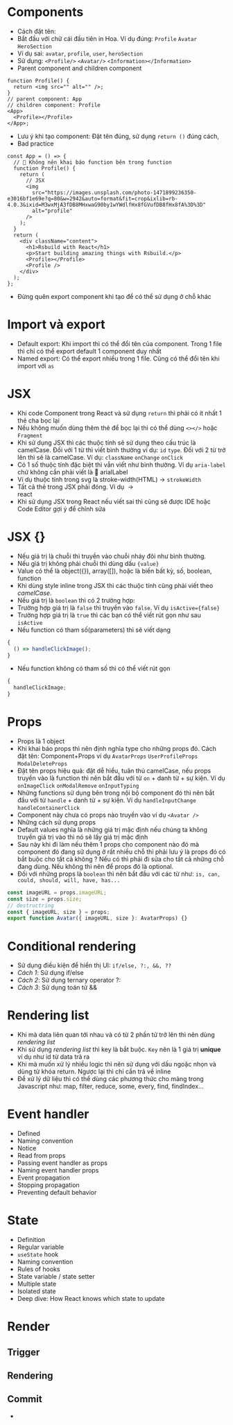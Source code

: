 # Components

- Cách đặt tên:
- Bắt đầu với chữ cái đầu tiên in Hoa. Ví dụ đúng: `Profile` `Avatar` `HeroSection`
- Ví dụ sai: `avatar`, `profile`, `user`, `heroSection`
- Sử dụng: `<Profile/>` `<Avatar/>` `<Information></Information>`
- Parent component and children component

```tsx
function Profile() {
  return <img src="" alt="" />;
}
// parent component: App
// children component: Profile
<App>
  <Profile></Profile>
</App>;
```

- Lưu ý khi tạo component: Đặt tên đúng, sử dụng `return ()` đúng cách,
- Bad practice

```tsx
const App = () => {
  // 🛑 Không nên khai báo function bên trong function
  function Profile() {
    return (
      // JSX
      <img
        src="https://images.unsplash.com/photo-1471899236350-e3016bf1e69e?q=80&w=2942&auto=format&fit=crop&ixlib=rb-4.0.3&ixid=M3wxMjA3fDB8MHxwaG90by1wYWdlfHx8fGVufDB8fHx8fA%3D%3D"
        alt="profile"
      />
    );
  }
  return (
    <div className="content">
      <h1>Rsbuild with React</h1>
      <p>Start building amazing things with Rsbuild.</p>
      <Profile></Profile>
      <Profile />
    </div>
  );
};
```

- Đừng quên export component khi tạo để có thể sử dụng ở chỗ khác

# Import và export

- Default export: Khi import thì có thể đổi tên của component. Trong 1 file thì chỉ có thể export default 1 component duy nhất
- Named export: Có thể export nhiều trong 1 file. Cũng có thể đổi tên khi import với `as`

# JSX

- Khi code Component trong React và sử dụng `return` thì phải có ít nhất 1 thẻ cha bọc lại
- Nếu không muốn dùng thêm thẻ để bọc lại thì có thể dùng `<></>` hoặc `Fragment`
- Khi sử dụng JSX thì các thuộc tính sẽ sử dụng theo cấu trúc là camelCase. Đối với 1 từ thì viết bình thường ví dụ: `id` `type`. Đối với 2 từ trở lên thì sẽ là camelCase. Ví dụ: `className` `onChange` `onClick`
- Có 1 số thuộc tính đặc biệt thì vẫn viết như bình thường. Ví dụ `aria-label` chứ không cần phải viết là 🛑 arialLabel
- Ví dụ thuộc tính trong svg là stroke-width(HTML) -> `strokeWidth`
- Tất cả thẻ trong JSX phải đóng. Ví dụ <img> -> <img/> <div/> <div>react</div>
- Khi sử dụng JSX trong React nếu viết sai thì cũng sẽ được IDE hoặc Code Editor gợi ý để chỉnh sửa

# JSX {}

- Nếu giá trị là chuỗi thì truyền vào chuỗi nháy đôi như bình thường.
- Nếu giá trị không phải chuỗi thì dùng dấu `{value}`
- Value có thể là object({}), array([]), hoặc là biến bất kỳ, số, boolean, function
- Khi dùng style inline trong JSX thì các thuộc tính cũng phải viết theo _camelCase_.
- Nếu giá trị là `boolean` thì có 2 trường hợp:
- Trường hợp giá trị là `false` thì truyền vào `false`. Ví dụ `isActive={false}`
- Trường hợp giá trị là `true` thì các bạn có thể viết rút gọn như sau `isActive`
- Nếu function có tham số(parameters) thì sẽ viết dạng

```js
{
  () => handleClickImage();
}
```

- Nếu function không có tham số thì có thể viết rút gọn

```js
{
  handleClickImage;
}
```

# Props

- Props là 1 object
- Khi khai báo props thì nên định nghĩa type cho những props đó. Cách đặt tên: Component+Props ví dụ `AvatarProps` `UserProfileProps` `ModalDeleteProps`
- Đặt tên props hiệu quả: đặt dễ hiểu, tuân thủ camelCase, nếu props truyền vào là function thì nên bắt đầu với từ `on` + danh từ + sự kiện. Ví dụ `onImageClick` `onModalRemove` `onInputTyping`
- Những functions sử dụng bên trong nội bộ component đó thì nên bắt đầu với từ `handle` + danh từ + sự kiện. Ví dụ `handleInputChange` `handleContainerClick`
- Component này chưa có props nào truyền vào ví dụ `<Avatar />`
- Những cách sử dụng props
- Default values nghĩa là những giá trị mặc định nếu chúng ta không truyền giá trị vào thì nó sẽ lấy giá trị mặc định
- Sau này khi đi làm nếu thêm 1 props cho component nào đó mà component đó đang sử dụng ở rất nhiều chỗ thì phải lưu ý là props đó có bắt buộc cho tất cả không ? Nếu có thì phải đi sửa cho tất cả những chỗ đang dùng. Nếu không thì nên để props đó là optional.
- Đối với những props là `boolean` thì nên bắt đầu với các từ như: `is, can, could, should, will, have, has...`

```js
const imageURL = props.imageURL;
const size = props.size;
// destructring
const { imageURL, size } = props;
export function Avatar({ imageURL, size }: AvatarProps) {}
```

# Conditional rendering

- Sử dụng điều kiện để hiển thị UI: `if/else, ?:, &&, ??`
- _Cách 1_: Sử dụng if/else
- _Cách 2_: Sử dụng ternary operator ?:
- _Cách 3_: Sử dụng toán tử &&

# Rendering list

- Khi mà data liên quan tới nhau và có từ 2 phần tử trở lên thì nên dùng _rendering list_
- Khi sử dụng _rendering list_ thì key là bắt buộc. `Key` nên là 1 giá trị **unique** ví dụ như id từ data trả ra
- Khi mà muốn xử lý nhiều logic thì nên sử dụng với dấu ngoặc nhọn và dùng từ khóa return. Ngược lại thì chỉ cần trả về inline
- Để xử lý dữ liệu thì có thể dùng các phương thức cho mảng trong Javascript như: map, filter, reduce, some, every, find, findIndex...

# Event handler

- Defined
- Naming convention
- Notice
- Read from props
- Passing event handler as props
- Naming event handler props
- Event propagation
- Stopping propagation
- Preventing default behavior

# State

- Definition
- Regular variable
- `useState` hook
- Naming convention
- Rules of hooks
- State variable / state setter
- Multiple state
- Isolated state
- Deep dive: How React knows which state to update

# Render

## Trigger

## Rendering

## Commit

-
